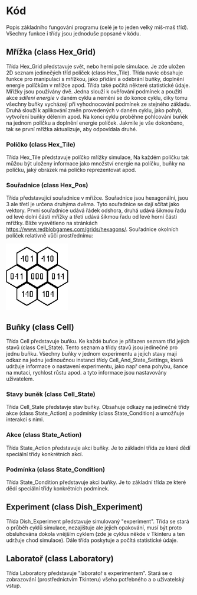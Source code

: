 # Kód
Popis základního fungování programu (celé je to jeden velký miš-maš tříd). Všechny funkce i třídy jsou jednoduše popsané v kódu.
## Mřížka (class Hex_Grid)
Třída Hex_Grid představuje svět, nebo herní pole simulace. Je zde uložen 2D seznam jedinečých tříd políček (class Hex_Tile). Třída navíc obsahuje funkce pro manipulaci s mřížkou, jako přidání a odebrání buňky, doplnění energie políčkům v mřížce apod. Třída také počítá některé statistické údaje. Mřížky jsou používány dvě. Jedna slouží k ověřování podmínek a použití akce *sdílení energie* v daném cyklu a nemění se do konce cyklu, díky tomu všechny buňky vycházejí při vyhodnocování podmínek ze stejného základu. Druhá slouží k aplikování změn provedených v daném cyklu, jako pohyb, vytvoření buňky dělením apod. Na konci cyklu proběhne pohlcování buňěk na jednom políčku a doplnění energie políček. Jakmile je vše dokončeno, tak se první mřížka aktualizuje, aby odpovídala druhé.
### Políčko (class Hex_Tile)
Třída Hex_Tile představuje políčko mřížky simulace, Na každém políčku tak můžou být uloženy informace jako množství energie na políčku, buňky na políčku, jaký obrázek má políčko reprezentovat apod.
### Souřadnice (class Hex_Pos)
Třída představující souřadnice v mřížce. Souřadnice jsou hexagonální, jsou 3 ale třetí je určena druhýma dvěma. Tyto souřadnice se dají sčítat jako vektory. První souřadnice udává řádek odshora, druhá udává šikmou řadu od levé dolní části mřížky a třetí udává šikmou řadu od levé horní části mřížky. Blíže vysvětleno na stránkách https://www.redblobgames.com/grids/hexagons/. Souřadnice okolních políček relativně vůči prostřednímu:

![Obrázek souřadnicového systému](/Petri_dish_simulation/Sprites/Coordinates.png)
## Buňky (class Cell)
Třída Cell představuje buňku. Ke každé buňce je přiřazen seznam tříd jejích stavů (class Cell_State). Tento seznam a třídy stavů jsou jedinečné pro jednu buňku. Všechny buňky v jednom experimentu a jejich stavy mají odkaz na jednu jedinoučnou instanci třídy Cell_And_State_Settings, která udržuje informace o nastavení experimentu, jako např cena pohybu, šance na mutaci, rychlost růstu apod. a tyto informace jsou nastavovány uživatelem.
### Stavy buněk (class Cell_State)
Třída Cell_State představje stav buňky. Obsahuje odkazy na jedinečné třídy akce (class State_Action) a podmínky (class State_Condition) a umožňuje interakci s nimi.
### Akce (class State_Action)
Třída State_Action představuje akci buňky. Je to základní třída ze které dědí speciální třídy konkrétních akcí.
### Podmínka (class State_Condition)
Třída State_Condition představuje akci buňky. Je to základní třída ze které dědí speciální třídy konkrétních podmínek.
## Experiment (class Dish_Experiment)
Třída Dish_Experiment představuje simulovaný "experiment". Třída se stará o průběh cyklů simulace, nezajištuje ale jejich opakování, musí být proto obsluhována dokola vnějším cyklem (zde je cyklus někde v Tkinteru a ten udržuje chod simulace). Dále třída poskytuje a počítá statistické údaje.
## Laboratoř (class Laboratory)
Třída Laboratory představuje "laboratoř s experimentem". Stará se o zobrazování (prostřednictvím Tkinteru) všeho potřebného a o uživatelský vstup.

